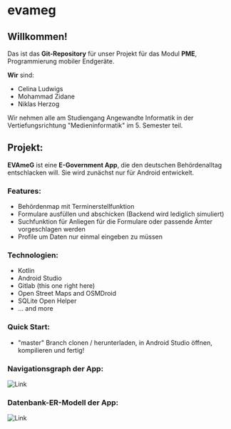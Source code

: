 # evameg


## Willkommen!

Das ist das **Git-Repository** für unser Projekt für das Modul **PME**, Programmierung mobiler Endgeräte.

**Wir** sind:
- Celina Ludwigs
- Mohammad Zidane
- Niklas Herzog

Wir nehmen alle am Studiengang Angewandte Informatik in der Vertiefungsrichtung "Medieninformatik" im 5. Semester teil.


## Projekt:
__EVAmeG__ ist eine __E-Government App__, die den deutschen Behördenalltag entschlacken will. Sie wird zunächst nur für Android entwickelt.


### Features:
- Behördenmap mit Terminerstellfunktion
- Formulare ausfüllen und abschicken (Backend wird lediglich simuliert)
- Suchfunktion für Anliegen für die Formulare oder passende Ämter vorgeschlagen werden
- Profile um Daten nur einmal eingeben zu müssen


### Technologien:
- Kotlin
- Android Studio
- Gitlab (this one right here)
- Open Street Maps and OSMDroid
- SQLite Open Helper
- ... and more


### Quick Start:
- "master" Branch clonen / herunterladen, in Android Studio öffnen, kompilieren und fertig!


### Navigationsgraph der App:

![Link](https://git.ai.fh-erfurt.de/team-evameg/evameg/-/blob/master/DOC/graphics/evameg_Flowchart_Navigationgraph.drawio.png)


### Datenbank-ER-Modell der App:

![Link](https://git.ai.fh-erfurt.de/team-evameg/evameg/-/blob/master/DOC/graphics/evameg_ER-Modell.drawio.png)

